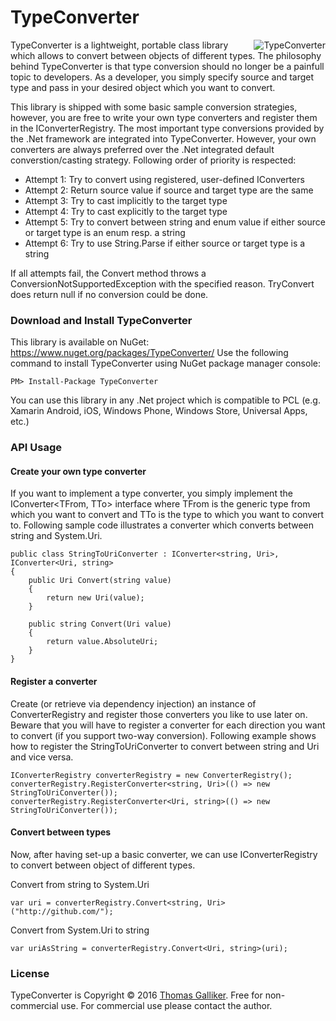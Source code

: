 # TypeConverter 
<img src="https://raw.githubusercontent.com/thomasgalliker/TypeConverter/master/TypeConverter.NuGet/TypeConverterIcon.png" alt="TypeConverter" align="right">
TypeConverter is a lightweight, portable class library which allows to convert between objects of different types. The philosophy behind TypeConverter is that type conversion should no longer be a painfull topic to developers. As a developer, you simply specify source and target type and pass in your desired object which you want to convert.

This library is shipped with some basic sample conversion strategies, however, you are free to write your own type converters and register them in the IConverterRegistry. The most important type conversions provided by the .Net framework are integrated into TypeConverter. However, your own converters are always preferred over the .Net integrated default converstion/casting strategy. Following order of priority is respected:
- Attempt 1: Try to convert using registered, user-defined IConverters
- Attempt 2: Return source value if source and target type are the same
- Attempt 3: Try to cast implicitly to the target type
- Attempt 4: Try to cast explicitly to the target type
- Attempt 5: Try to convert between string and enum value if either source or target type is an enum resp. a string
- Attempt 6: Try to use String.Parse if either source or target type is a string

If all attempts fail, the Convert method throws a ConversionNotSupportedException with the specified reason. TryConvert does return null if no conversion could be done.

### Download and Install TypeConverter
This library is available on NuGet: https://www.nuget.org/packages/TypeConverter/
Use the following command to install TypeConverter using NuGet package manager console:

    PM> Install-Package TypeConverter

You can use this library in any .Net project which is compatible to PCL (e.g. Xamarin Android, iOS, Windows Phone, Windows Store, Universal Apps, etc.)

### API Usage
#### Create your own type converter
If you want to implement a type converter, you simply implement the IConverter<TFrom, TTo> interface where TFrom is the generic type from which you want to convert and TTo is the type to which you want to convert to.
Following sample code illustrates a converter which converts between string and System.Uri.
```
public class StringToUriConverter : IConverter<string, Uri>, IConverter<Uri, string>
{
    public Uri Convert(string value)
    {
        return new Uri(value);
    }

    public string Convert(Uri value)
    {
        return value.AbsoluteUri;
    }
}
```

#### Register a converter
Create (or retrieve via dependency injection) an instance of ConverterRegistry and register those converters you like to use later on. Beware that you will have to register a converter for each direction you want to convert (if you support two-way conversion). Following example shows how to register the StringToUriConverter to convert between string and Uri and vice versa.
```
IConverterRegistry converterRegistry = new ConverterRegistry();
converterRegistry.RegisterConverter<string, Uri>(() => new StringToUriConverter());
converterRegistry.RegisterConverter<Uri, string>(() => new StringToUriConverter());
```

#### Convert between types
Now, after having set-up a basic converter, we can use IConverterRegistry to convert between object of different types.

Convert from string to System.Uri
```
var uri = converterRegistry.Convert<string, Uri>("http://github.com/");
```
Convert from System.Uri to string
```
var uriAsString = converterRegistry.Convert<Uri, string>(uri);
```

### License
TypeConverter is Copyright &copy; 2016 [Thomas Galliker](https://ch.linkedin.com/in/thomasgalliker). Free for non-commercial use. For commercial use please contact the author.
